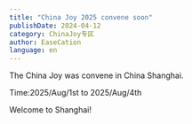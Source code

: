 ```yaml
---
title: "China Joy 2025 convene soon"
publishDate: 2024-04-12
category: ChinaJoy专区
author: EaseCation
language: en
---
```

The China Joy was convene in China Shanghai.

Time:2025/Aug/1st to 2025/Aug/4th

Welcome to Shanghai!